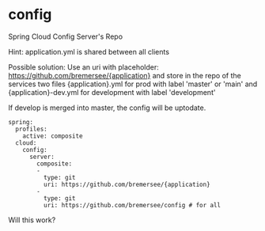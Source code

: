 # config
Spring Cloud Config Server's Repo

Hint: application.yml is shared between all clients

Possible solution:
Use an uri with placeholder: https://github.com/bremersee/{application}
and store in the repo of the services two files 
{application}.yml for prod with label 'master' or 'main'
and {application}-dev.yml for development with label 'development'

If develop is merged into master, the config will be uptodate.

```
spring:
  profiles:
    active: composite
  cloud:
    config:
      server:
        composite:
        -
          type: git
          uri: https://github.com/bremersee/{application}
        -
          type: git
          uri: https://github.com/bremersee/config # for all
```

Will this work?

